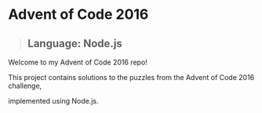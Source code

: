 # Advent of Code 2016
> ## Language: Node.js
Welcome to my Advent of Code 2016 repo! 

This project contains solutions to the puzzles from the Advent of Code 2016 challenge, 

implemented using Node.js.
